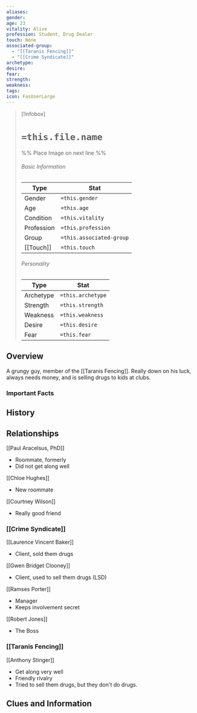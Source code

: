 ```yaml
---
aliases: 
gender: 
age: 23
vitality: Alive
profession: Student, Drug Dealer
touch: None
associated-group:
  - "[[Taranis Fencing]]"
  - "[[Crime Syndicate]]"
archetype: 
desire: 
fear: 
strength: 
weakness: 
tags: 
icon: FasUserLarge
---
```


> [!infobox]
> # `=this.file.name`
> %% Place Image on next line %%
> ###### Basic Information
> Type |  Stat |
> ---|---|
> Gender | `=this.gender` |
> Age | `=this.age` |
> Condition | `=this.vitality` |
> Profession | `=this.profession` |
> Group | `=this.associated-group` |
> [[Touch]] | `=this.touch` |
> ###### Personality
> Type |  Stat |
> ---|---|
> Archetype | `=this.archetype` |
> Strength | `=this.strength` |
> Weakness | `=this.weakness` |
> Desire | `=this.desire` |
> Fear | `=this.fear` |
## Overview
A grungy guy, member of the [[Taranis Fencing]]. Really down on his luck, always needs money, and is selling drugs to kids at clubs. 

### Important Facts


## History

## Relationships
[[Paul Aracelsus, PhD]]
- Roommate, formerly
- Did not get along well

[[Chloe Hughes]]
- New roommate

[[Courtney Wilson]]
- Really good friend

### [[Crime Syndicate]]
[[Laurence Vincent Baker]]
- Client, sold them drugs 

[[Gwen Bridget Clooney]]
- Client, used to sell them drugs (LSD)

[[Ramses Porter]]
- Manager
- Keeps involvement secret

[[Robert Jones]]
- The Boss

### [[Taranis Fencing]]
[[Anthony Stinger]]
- Get along very well
- Friendly rivalry
- Tried to sell them drugs, but they don't do drugs.

## Clues and Information
